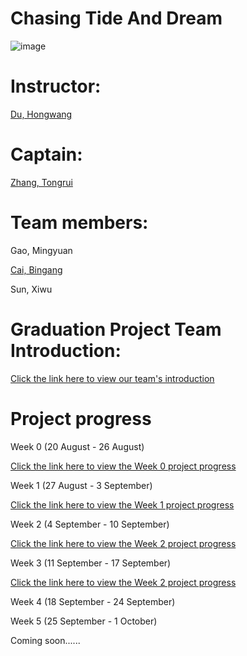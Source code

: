 # Chasing Tide And Dream

![image](https://github.com/Issac1010/Chasing-Tide-and-dream.github.io/assets/143713302/079b5b9a-3cd3-41e7-b1c5-78a5e0904a5b)



# Instructor:

<a href="https://teoec.dlmu.edu.cn/info/1062/3547.htm">Du, Hongwang</a>

# Captain: 

<a href="https://issac1010.github.io/ZTR.github.io/">Zhang, Tongrui</a>

# Team members: 

Gao, Mingyuan 

<a href="https://issac1010.github.io/BingangCai.github.io/">Cai, Bingang</a>

Sun, Xiwu

# Graduation Project Team Introduction:

<a href="https://issac1010.github.io/information.github.io/">Click the link here to view our team's introduction</a>

# Project progress

Week 0 (20 August - 26 August)

<a href="https://issac1010.github.io/week_0.github.io/">Click the link here to view the Week 0 project progress</a>

Week 1 (27 August - 3 September) 

<a href="https://issac1010.github.io/week_1.github.io/">Click the link here to view the Week 1 project progress</a>

Week 2 (4 September - 10 September)

<a href="https://issac1010.github.io/week_2.github.io/">Click the link here to view the Week 2 project progress</a>

Week 3 (11 September - 17 September)

<a href="https://issac1010.github.io/week_3.github.io/">Click the link here to view the Week 2 project progress</a>

Week 4 (18 September - 24 September)

Week 5 (25 September - 1 October)

Coming soon......
